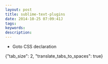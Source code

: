 ```yaml
---
layout: post
title: sublime-text-plugins
date: 2014-10-25 07:09:41J
tags: 
keywords: 
description: 
---
```


* Goto CSS declaration

{"tab_size": 2, "translate_tabs_to_spaces": true}
